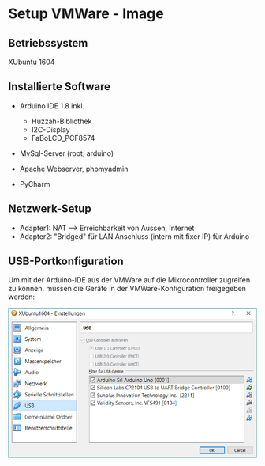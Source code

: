 
# Setup VMWare - Image

## Betriebssystem

XUbuntu 1604

## Installierte Software

- Arduino IDE 1.8 inkl. 
	- Huzzah-Bibliothek
	- I2C-Display
	- FaBoLCD_PCF8574
- MySql-Server (root, arduino)
- Apache Webserver, phpmyadmin

- PyCharm


## Netzwerk-Setup

* Adapter1: NAT --> Erreichbarkeit von Aussen, Internet
* Adapter2: "Bridged" für LAN Anschluss (intern mit fixer IP) für Arduino


## USB-Portkonfiguration

Um mit der Arduino-IDE aus der VMWare auf die Mikrocontroller zugreifen zu können, müssen die Geräte in der VMWare-Konfiguration freigegeben werden:

![USB-Portkonfiguration](img/VM_Config_ArduinoHuzzah.png)

